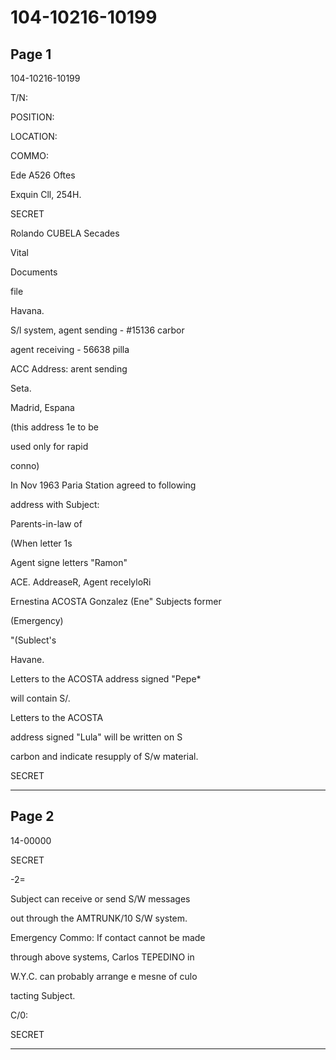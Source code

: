 # 104-10216-10199

## Page 1

104-10216-10199

T/N:

POSITION:

LOCATION:

COMMO:

Ede A526 Oftes

Exquin Cll, 254H.

SECRET

Rolando CUBELA Secades

Vital

Documents

file

Havana.

S/l system, agent sending - #15136 carbor

agent receiving - 56638 pilla

ACC Address: arent sending

Seta.

Madrid, Espana

(this address 1e to be

used only for rapid

conno)

In Nov 1963 Paria Station agreed to following

address with Subject:

Parents-in-law of

(When letter 1s

Agent signe letters "Ramon"

ACE. AddreaseR, Agent recelyloRi

Ernestina ACOSTA Gonzalez (Ene" Subjects former

(Emergency)

"(Sublect's

Havane.

Letters to the ACOSTA address signed "Pepe*

will contain S/.

Letters to the ACOSTA

address signed "Lula" will be written on S

carbon and indicate resupply of S/w material.

SECRET

---

## Page 2

14-00000

SECRET

-2=

Subject can receive or send S/W messages

out through the AMTRUNK/10 S/W system.

Emergency Commo: If contact cannot be made

through above systems, Carlos TEPEDINO in

W.Y.C. can probably arrange e mesne of culo

tacting Subject.

C/0:

SECRET

---

